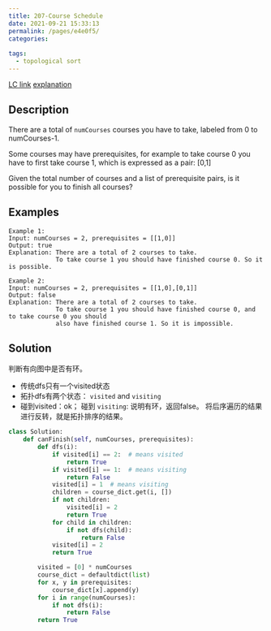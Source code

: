 ```yaml
---
title: 207-Course Schedule
date: 2021-09-21 15:33:13
permalink: /pages/e4e0f5/
categories:
  
tags:
  - topological sort
---
```

[LC link](https://leetcode.com/problems/course-schedule/submissions/)
  [explanation](http://zxi.mytechroad.com/blog/graph/leetcode-207-course-schedule/)
## Description
There are a total of `numCourses` courses you have to take, labeled from 0 to numCourses-1.

Some courses may have prerequisites, for example to take course 0 you have to first take course 1, which is expressed as a pair: [0,1]

Given the total number of courses and a list of prerequisite pairs, is it possible for you to finish all courses? 

## Examples
```
Example 1:
Input: numCourses = 2, prerequisites = [[1,0]]
Output: true
Explanation: There are a total of 2 courses to take. 
             To take course 1 you should have finished course 0. So it is possible.

Example 2:
Input: numCourses = 2, prerequisites = [[1,0],[0,1]]
Output: false
Explanation: There are a total of 2 courses to take. 
             To take course 1 you should have finished course 0, and to take course 0 you should
             also have finished course 1. So it is impossible.
```
## Solution
判断有向图中是否有环。
- 传统dfs只有一个visited状态
- 拓扑dfs有两个状态： `visited` and `visiting`
- 碰到visited：ok； 碰到  `visiting`: 说明有环，返回false。
将后序遍历的结果进行反转，就是拓扑排序的结果。
```python
class Solution:
    def canFinish(self, numCourses, prerequisites):
        def dfs(i):
            if visited[i] == 2:  # means visited
                return True
            if visited[i] == 1:  # means visiting
                return False
            visited[i] = 1  # means visiting
            children = course_dict.get(i, [])
            if not children:
                visited[i] = 2
                return True
            for child in children:
                if not dfs(child):
                    return False
            visited[i] = 2
            return True

        visited = [0] * numCourses
        course_dict = defaultdict(list)
        for x, y in prerequisites:
            course_dict[x].append(y)
        for i in range(numCourses):
            if not dfs(i):
                return False
        return True
```